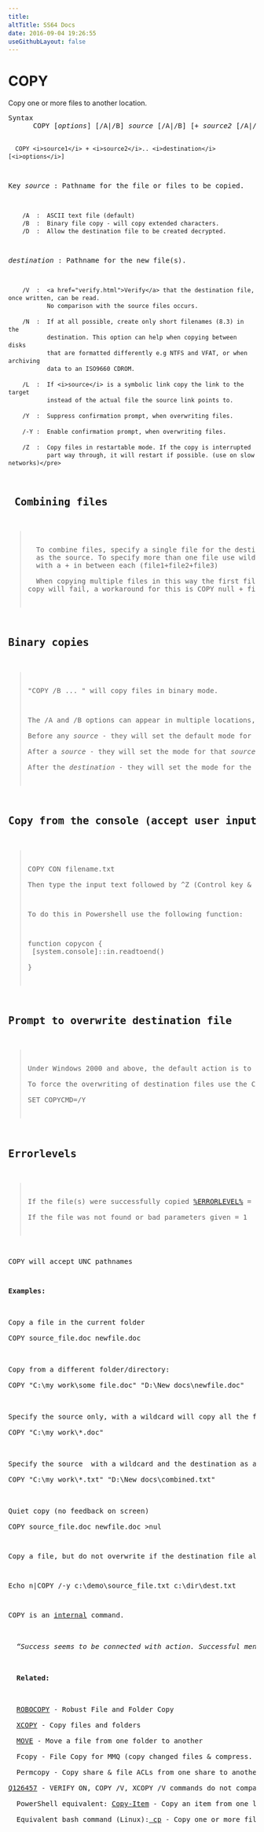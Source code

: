 ```yaml
---
title:
altTitle: SS64 Docs
date: 2016-09-04 19:26:55
useGithubLayout: false
---
```

<!-- #BeginLibraryItem "/Library/head_nt.lbi" --><!-- #EndLibraryItem --><h1>COPY </h1> 
<p>Copy one or more files to another location.</p>
<pre>Syntax<br>      COPY [<i>options</i>] [/A|/B] <i>source</i> [/A|/B] [+ <i>source2</i> [/A|/B]...] [<i>destination</i> [/A|/B]]

      COPY <i>source1</i> + <i>source2</i>.. <i>destination</i> [<i>options</i>]

Key
     <i>source</i> :  Pathname for the file or files to be copied.

        /A  :  ASCII text file (default)
        /B  :  Binary file copy - will copy extended characters.
        /D  :  Allow the destination file to be created decrypted.

<i>destination</i> :  Pathname for the new file(s).

        /V  :  <a href="verify.html">Verify</a> that the destination file, once written, can be read.
               No comparison with the source files occurs. 

        /N  :  If at all possible, create only short filenames (8.3) in the
               destination. This option can help when copying between disks
               that are formatted differently e.g NTFS and VFAT, or when archiving 
               data to an ISO9660 CDROM.

        /L  :  If <i>source</i> is a symbolic link copy the link to the target
               instead of the actual file the source link points to.

        /Y  :  Suppress confirmation prompt, when overwriting files.

        /-Y :  Enable confirmation prompt, when overwriting files.

        /Z  :  Copy files in restartable mode. If the copy is interrupted
               part way through, it will restart if possible. (use on slow networks)</pre>
<h2> Combining files</h2>
<blockquote>
<p>  To combine files, specify a single file for the destination, but multiple files 
  as the source. To specify more than one file use wildcards or list the files 
  with a + in between each (file1+file2+file3)<br>
  When copying multiple files in this way the first file must exist or else the 
copy will fail, a workaround for this is COPY null + file1 + file2 dest1</p>
</blockquote>
<h2>Binary copies</h2>
<blockquote>
<p>"COPY /B ... " will copy files in binary mode.</p>
<p>The /A and /B options can appear in multiple locations, with different meanings depending on location.<br>
Before any <i>source</i> - they will set the default mode for all <i>source</i> and <i>destination</i> files. <br>
After a <i>source</i> - they will set the mode for that <i>source</i>.<br>
After the <i>destination</i> - they will set the mode for the <i>destination</i>.</p>
</blockquote>
<h2>Copy from the console (accept user input) </h2>
<blockquote>
<p><span class="code">COPY CON filename.txt </span><br>
Then type the input text followed by ^Z (Control key &amp; Z)</p>
<p>To do this in Powershell use the following function: </p>
<p class="code">function copycon {<br> [system.console]::in.readtoend()<br>
}</p>
</blockquote>
<h2>Prompt to overwrite destination file</h2>
<blockquote>
<p>Under Windows 2000 and above, the default action is to prompt on overwrite unless the command is being executed from within a batch script. <br>
To force the overwriting of destination files use the COPYCMD environment variable:<br>
<span class="code">SET COPYCMD=/Y</span></p>
</blockquote>
<h2>Errorlevels</h2>
<blockquote>
<p>If the file(s) were successfully copied <a href="errorlevel.html">%ERRORLEVEL%</a> = 0<br>
If the file was not found or bad parameters given = 1</p>
</blockquote>
<p>COPY will accept UNC pathnames</p>
<p><b>Examples:</b><br>
<br>
Copy a file in the current folder<br>
<span class="code">COPY source_file.doc newfile.doc</span><br>
<br>
Copy from a different folder/directory: <br>
<span class="code">COPY "C:\my work\some file.doc" "D:\New docs\newfile.doc"</span><br>
<br>
Specify the source only, with a wildcard will copy all the files into the current directory:<br>
<span class="code">COPY </span><span class="code">"C:\my work\*.doc"</span><br>
<br>
Specify the source  with a wildcard and the destination as a single file, this is generally only useful with plain text files. <br>
<span class="code">COPY "C:\my work\*.txt" "D:\New docs\combined.txt" </span><br>
<br>
Quiet copy (no feedback on screen)<br>
<span class="code">COPY source_file.doc newfile.doc &gt;nul</span></p>
<p>Copy a file, but do not overwrite if the destination file already exists, this technique only works for a single file, no wildcards:</p>
<p class="code">Echo n|COPY /-y c:\demo\source_file.txt c:\dir\dest.txt</p>
<p>COPY is an <a href="syntax-internal.html">internal</a> command.<i><br>
  <br>
  <span class="quote">“Success seems to be connected with action. Successful men keep moving. They make mistakes, but they don’t quit” ~ Conrad Hilton</span></i><br>
  <br>
  <b>Related:</b><br>
  <br>
  <a href="robocopy.html">ROBOCOPY</a> - Robust File and Folder Copy <br>
  <a href="xcopy.html">XCOPY</a> - Copy files and folders <br>
  <a href="move.html">MOVE</a> - Move a file from one folder to another <br>
  Fcopy - File Copy for MMQ (copy changed files &amp; compress. (<a href="../links/windows.html#kits">Win 2K ResKit</a>)<br>
  Permcopy - Copy share &amp; file ACLs from one share to another. (<a href="../links/windows.html#kits">Win 2K ResKit</a>)<br>
<a href="https://support.microsoft.com/en-us/kb/126457">Q126457</a> - VERIFY ON, COPY /V, XCOPY /V commands do not compare data.<br>
  PowerShell equivalent: <a href="../ps/copy-item.html">Copy-Item</a> - Copy an item from one location to another<br>
  Equivalent bash command (Linux):<a href="../bash/cp.html"> cp</a> - Copy one or more files to another location.</p><!-- #BeginLibraryItem "/Library/foot_nt.lbi" --><p><script async="" src="//pagead2.googlesyndication.com/pagead/js/adsbygoogle.js"></script>
<!-- windows300 -->
<ins class="adsbygoogle" style="display:inline-block;width:300px;height:250px" data-ad-client="ca-pub-6140977852749469" data-ad-slot="7649547908"></ins>
<script>
(adsbygoogle = window.adsbygoogle || []).push({});
</script></p>
<hr>
<div id="bl" class="footer"><a href="#"><img src="../images/top.png" width="30" height="22" alt="Back to the Top"></a></div>
<div id="br" class="footer, tagline">© Copyright <a href="http://ss64.com/">SS64.com</a> 1999-2016<br>
Some rights reserved</div><!-- #EndLibraryItem -->


